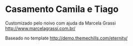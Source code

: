 # Casamento Camila e Tiago

Customizado pelo noivo com ajuda da Marcela Grassi http://www.marcelagrassi.com.br/

Baseado no template http://demo.themechills.com/eternity/
